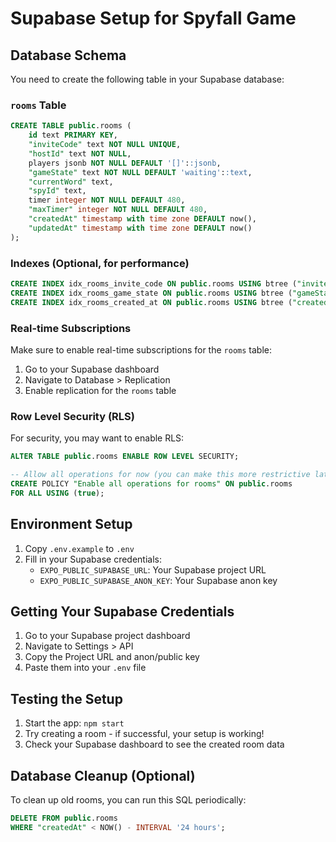 # Supabase Setup for Spyfall Game

## Database Schema

You need to create the following table in your Supabase database:

### `rooms` Table

```sql
CREATE TABLE public.rooms (
    id text PRIMARY KEY,
    "inviteCode" text NOT NULL UNIQUE,
    "hostId" text NOT NULL,
    players jsonb NOT NULL DEFAULT '[]'::jsonb,
    "gameState" text NOT NULL DEFAULT 'waiting'::text,
    "currentWord" text,
    "spyId" text,
    timer integer NOT NULL DEFAULT 480,
    "maxTimer" integer NOT NULL DEFAULT 480,
    "createdAt" timestamp with time zone DEFAULT now(),
    "updatedAt" timestamp with time zone DEFAULT now()
);
```

### Indexes (Optional, for performance)

```sql
CREATE INDEX idx_rooms_invite_code ON public.rooms USING btree ("inviteCode");
CREATE INDEX idx_rooms_game_state ON public.rooms USING btree ("gameState");
CREATE INDEX idx_rooms_created_at ON public.rooms USING btree ("createdAt");
```

### Real-time Subscriptions

Make sure to enable real-time subscriptions for the `rooms` table:

1. Go to your Supabase dashboard
2. Navigate to Database > Replication
3. Enable replication for the `rooms` table

### Row Level Security (RLS)

For security, you may want to enable RLS:

```sql
ALTER TABLE public.rooms ENABLE ROW LEVEL SECURITY;

-- Allow all operations for now (you can make this more restrictive later)
CREATE POLICY "Enable all operations for rooms" ON public.rooms
FOR ALL USING (true);
```

## Environment Setup

1. Copy `.env.example` to `.env`
2. Fill in your Supabase credentials:
   - `EXPO_PUBLIC_SUPABASE_URL`: Your Supabase project URL
   - `EXPO_PUBLIC_SUPABASE_ANON_KEY`: Your Supabase anon key

## Getting Your Supabase Credentials

1. Go to your Supabase project dashboard
2. Navigate to Settings > API
3. Copy the Project URL and anon/public key
4. Paste them into your `.env` file

## Testing the Setup

1. Start the app: `npm start`
2. Try creating a room - if successful, your setup is working!
3. Check your Supabase dashboard to see the created room data

## Database Cleanup (Optional)

To clean up old rooms, you can run this SQL periodically:

```sql
DELETE FROM public.rooms
WHERE "createdAt" < NOW() - INTERVAL '24 hours';
```
